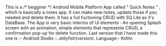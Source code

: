 This is a /* begginer */ Android Mobile Platform App called " Quick Notes " , which is basically a notes app. It can make new notes, update those if you needed and delete them.
It has a full fuctioning CRUD with SQ Lite as it's DataBase.
The App is very basic interms of UI elements : An opening Splash screen with an animation, simple elements that represents CRUD, a confirmation pop-up for delete function.
Last version that I have made this one is :- Android Studio :: Jellyfish(version). Language:- Kotlin
